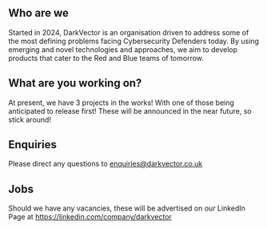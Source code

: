 ## Who are we
Started in 2024, DarkVector is an organisation driven to address some of the most defining problems facing Cybersecurity Defenders today. 
By using emerging and novel technologies and approaches, we aim to develop products that cater to the Red and Blue teams of tomorrow. 

## What are you working on?
At present, we have 3 projects in the works! With one of those being anticipated to release first! These will be announced in the near future, so stick around!

## Enquiries
Please direct any questions to enquiries@darkvector.co.uk

## Jobs
Should we have any vacancies, these will be advertised on our LinkedIn Page at https://linkedin.com/company/darkvector
